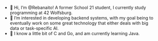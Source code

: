 - 👋 Hi, I’m @Rebanaito! A former School 21 student, I currently study programming at 42 Wolfsburg.
- 👀 I’m interested in developing backend systems, with my goal being to eventually work on some great technology that either deals with big data or task-specific AI.
- 🌱 I know a little bit of C and Go, and am currently learning Java.
